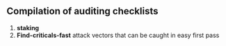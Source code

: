 ## Compilation of auditing checklists

1. **staking**
2. **Find-criticals-fast** attack vectors that can be caught in easy first pass
